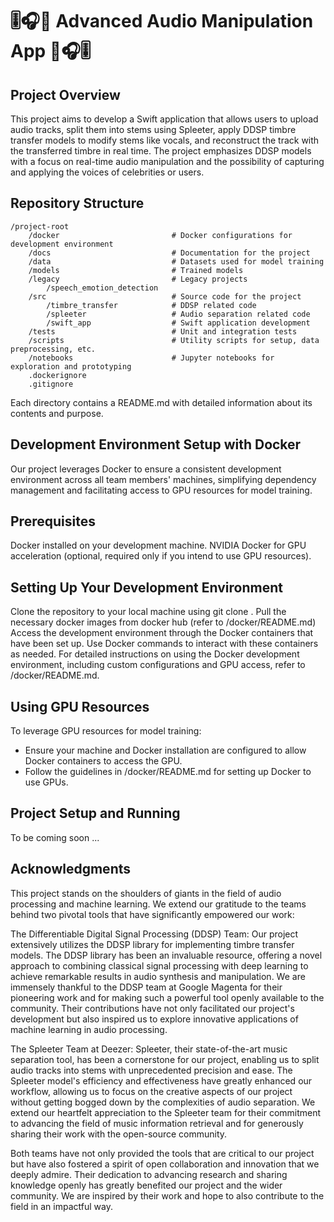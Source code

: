 # 🎚️🎧🎵 Advanced Audio Manipulation App 🎵🎧🎚️

## Project Overview

This project aims to develop a Swift application that allows users to upload audio tracks, split them into stems using Spleeter, apply DDSP timbre transfer models to modify stems like vocals, and reconstruct the track with the transferred timbre in real time. The project emphasizes DDSP models with a focus on real-time audio manipulation and the possibility of capturing and applying the voices of celebrities or users.

## Repository Structure

```
/project-root
    /docker                         # Docker configurations for development environment
    /docs                           # Documentation for the project
    /data                           # Datasets used for model training
    /models                         # Trained models
    /legacy                         # Legacy projects
        /speech_emotion_detection
    /src                            # Source code for the project
        /timbre_transfer            # DDSP related code
        /spleeter                   # Audio separation related code
        /swift_app                  # Swift application development
    /tests                          # Unit and integration tests
    /scripts                        # Utility scripts for setup, data preprocessing, etc.
    /notebooks                      # Jupyter notebooks for exploration and prototyping
    .dockerignore
    .gitignore
```

Each directory contains a README.md with detailed information about its contents and purpose.

## Development Environment Setup with Docker

Our project leverages Docker to ensure a consistent development environment across all team members' machines, simplifying dependency management and facilitating access to GPU resources for model training.

## Prerequisites

Docker installed on your development machine.
NVIDIA Docker for GPU acceleration (optional, required only if you intend to use GPU resources).

## Setting Up Your Development Environment

Clone the repository to your local machine using git clone <repository-url>.
Pull the necessary docker images from docker hub (refer to /docker/README.md)
Access the development environment through the Docker containers that have been set up. Use Docker commands to interact with these containers as needed.
For detailed instructions on using the Docker development environment, including custom configurations and GPU access, refer to /docker/README.md.

## Using GPU Resources

To leverage GPU resources for model training:
- Ensure your machine and Docker installation are configured to allow Docker containers to access the GPU.
- Follow the guidelines in /docker/README.md for setting up Docker to use GPUs.

## Project Setup and Running

To be coming soon ...

## Acknowledgments

This project stands on the shoulders of giants in the field of audio processing and machine learning. We extend our gratitude to the teams behind two pivotal tools that have significantly empowered our work:

The Differentiable Digital Signal Processing (DDSP) Team: Our project extensively utilizes the DDSP library for implementing timbre transfer models. The DDSP library has been an invaluable resource, offering a novel approach to combining classical signal processing with deep learning to achieve remarkable results in audio synthesis and manipulation. We are immensely thankful to the DDSP team at Google Magenta for their pioneering work and for making such a powerful tool openly available to the community. Their contributions have not only facilitated our project's development but also inspired us to explore innovative applications of machine learning in audio processing.

The Spleeter Team at Deezer: Spleeter, their state-of-the-art music separation tool, has been a cornerstone for our project, enabling us to split audio tracks into stems with unprecedented precision and ease. The Spleeter model's efficiency and effectiveness have greatly enhanced our workflow, allowing us to focus on the creative aspects of our project without getting bogged down by the complexities of audio separation. We extend our heartfelt appreciation to the Spleeter team for their commitment to advancing the field of music information retrieval and for generously sharing their work with the open-source community.

Both teams have not only provided the tools that are critical to our project but have also fostered a spirit of open collaboration and innovation that we deeply admire. Their dedication to advancing research and sharing knowledge openly has greatly benefited our project and the wider community. We are inspired by their work and hope to also contribute to the field in an impactful way.